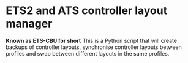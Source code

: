 # ETS2 and ATS controller layout manager
**Known as ETS-CBU for short**
This is a Python script that will create backups of controller layouts, synchronise controller layouts between profiles and swap between different layouts in the same profiles.
